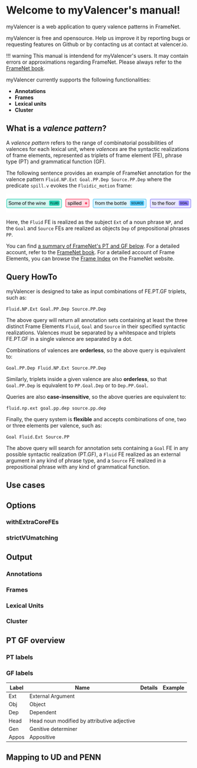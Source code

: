 # Welcome to myValencer's manual!

myValencer is a web application to query valence patterns in FrameNet.

myValencer is free and opensource. Help us improve it by reporting bugs
or requesting features on Github or by contacting us at contact at valencer.io.

!!! warning
    This manual is intendend for myValencer's users. It may contain errors or
    approximations regarding FrameNet. Please always refer to the
    [FrameNet book](framenet_book.pdf).

myValencer currently supports the following functionalities:

* **Annotations**
* **Frames**
* **Lexical units**
* **Cluster**

## What is a *valence pattern*?

A *valence pattern* refers to the range of combinatorial possibilities of
valences for each lexical unit, where *valences* are the syntactic
realizations
of frame elements, represented as triplets of frame element (FE),
phrase type (PT) and grammatical function (GF).

The following sentence provides an example of FrameNet annotation for the valence
pattern `Fluid.NP.Ext Goal.PP.Dep Source.PP.Dep` where the predicate
`spill.v` evokes the `Fluidic_motion` frame:

![Screenshot](img/fnexample-ft.png)

Here, the `Fluid` FE is realized as the subject `Ext` of a noun phrase `NP`,
and the `Goal` and `Source` FEs are realized as objects `Dep` of prepositional
phrases `PP`.

You can find [a summary of FrameNet's PT and GF below]().
For a detailed account, refer to the [FrameNet book](framenet_book.pdf).
For a detailed
account of Frame Elements, you can browse the
[Frame Index](https://framenet.icsi.berkeley.edu/fndrupal/frameIndex) on
the FrameNet website.


## Query HowTo
myValencer is designed to take as input combinations of FE.PT.GF
triplets, such as:
```
Fluid.NP.Ext Goal.PP.Dep Source.PP.Dep
```
The above query will return all annotation sets containing at least the
three distinct Frame Elements `Fluid`, `Goal` and `Source` in their specified
syntactic realizations. Valences must be separated by a whitespace and triplets
FE.PT.GF in a single valence are separated by a dot.

Combinations of valences are **orderless**, so the above query is equivalent to:
```
Goal.PP.Dep Fluid.NP.Ext Source.PP.Dep
```
Similarly, triplets inside a given valence are also **orderless**, so
that `Goal.PP.Dep` is equivalent to `PP.Goal.Dep` or to `Dep.PP.Goal`.

Queries are also **case-insensitive**, so the above queries are equivalent to:
```
fluid.np.ext goal.pp.dep source.pp.dep
```

Finally, the query system is **flexible** and accepts combinations of one, two or
three elements per valence, such as:
```
Goal Fluid.Ext Source.PP
```
The above query will search for annotation sets containing a `Goal` FE in any
possible syntactic realization (PT.GF), a `Fluid` FE realized as an external
argument in any kind of phrase type, and a `Source` FE realized in a
prepositional phrase with any kind of grammatical function.

## Use cases



## Options
### withExtraCoreFEs
### strictVUmatching

## Output
### Annotations

### Frames

### Lexical Units

### Cluster

## PT GF overview
### PT labels

### GF labels
| Label  | Name | Details | Example |
| ------------- | ------------- | ------------- | ------------- |
| Ext  | External Argument  | | |
| Obj | Object | | |
| Dep | Dependent | | |
| Head | Head noun modified by attributive adjective | | |
| Gen | Genitive determiner | | |
| Appos | Appositive | | |

## Mapping to UD and PENN
